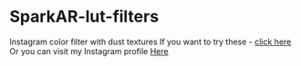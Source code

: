 # SparkAR-lut-filters
 Instagram color filter with dust textures
 If you want to try these - [click here](https://instagram.com/a/r/?effect_id=220662588950190)
 Or you can visit my Instagram profile [Here](https://www.instagram.com/farziphotographer/)
 
